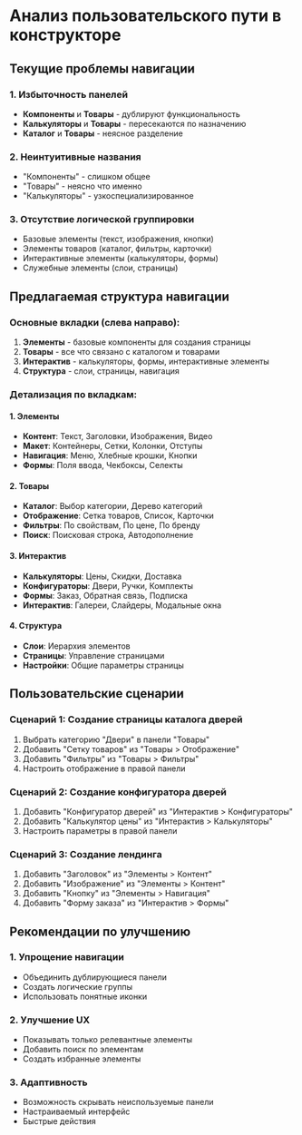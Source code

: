 # Анализ пользовательского пути в конструкторе

## Текущие проблемы навигации

### 1. Избыточность панелей
- **Компоненты** и **Товары** - дублируют функциональность
- **Калькуляторы** и **Товары** - пересекаются по назначению
- **Каталог** и **Товары** - неясное разделение

### 2. Неинтуитивные названия
- "Компоненты" - слишком общее
- "Товары" - неясно что именно
- "Калькуляторы" - узкоспециализированное

### 3. Отсутствие логической группировки
- Базовые элементы (текст, изображения, кнопки)
- Элементы товаров (каталог, фильтры, карточки)
- Интерактивные элементы (калькуляторы, формы)
- Служебные элементы (слои, страницы)

## Предлагаемая структура навигации

### Основные вкладки (слева направо):
1. **Элементы** - базовые компоненты для создания страницы
2. **Товары** - все что связано с каталогом и товарами
3. **Интерактив** - калькуляторы, формы, интерактивные элементы
4. **Структура** - слои, страницы, навигация

### Детализация по вкладкам:

#### 1. Элементы
- **Контент**: Текст, Заголовки, Изображения, Видео
- **Макет**: Контейнеры, Сетки, Колонки, Отступы
- **Навигация**: Меню, Хлебные крошки, Кнопки
- **Формы**: Поля ввода, Чекбоксы, Селекты

#### 2. Товары
- **Каталог**: Выбор категории, Дерево категорий
- **Отображение**: Сетка товаров, Список, Карточки
- **Фильтры**: По свойствам, По цене, По бренду
- **Поиск**: Поисковая строка, Автодополнение

#### 3. Интерактив
- **Калькуляторы**: Цены, Скидки, Доставка
- **Конфигураторы**: Двери, Ручки, Комплекты
- **Формы**: Заказ, Обратная связь, Подписка
- **Интерактив**: Галереи, Слайдеры, Модальные окна

#### 4. Структура
- **Слои**: Иерархия элементов
- **Страницы**: Управление страницами
- **Настройки**: Общие параметры страницы

## Пользовательские сценарии

### Сценарий 1: Создание страницы каталога дверей
1. Выбрать категорию "Двери" в панели "Товары"
2. Добавить "Сетку товаров" из "Товары > Отображение"
3. Добавить "Фильтры" из "Товары > Фильтры"
4. Настроить отображение в правой панели

### Сценарий 2: Создание конфигуратора дверей
1. Добавить "Конфигуратор дверей" из "Интерактив > Конфигураторы"
2. Добавить "Калькулятор цены" из "Интерактив > Калькуляторы"
3. Настроить параметры в правой панели

### Сценарий 3: Создание лендинга
1. Добавить "Заголовок" из "Элементы > Контент"
2. Добавить "Изображение" из "Элементы > Контент"
3. Добавить "Кнопку" из "Элементы > Навигация"
4. Добавить "Форму заказа" из "Интерактив > Формы"

## Рекомендации по улучшению

### 1. Упрощение навигации
- Объединить дублирующиеся панели
- Создать логические группы
- Использовать понятные иконки

### 2. Улучшение UX
- Показывать только релевантные элементы
- Добавить поиск по элементам
- Создать избранные элементы

### 3. Адаптивность
- Возможность скрывать неиспользуемые панели
- Настраиваемый интерфейс
- Быстрые действия
